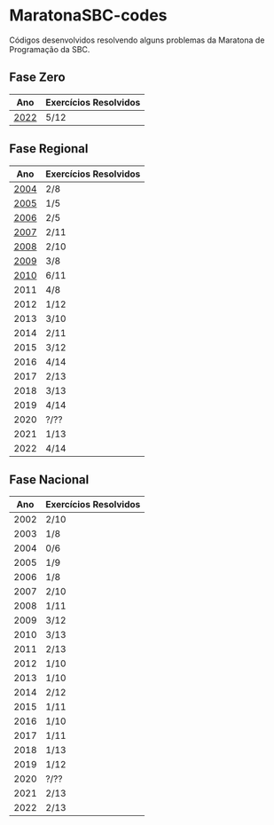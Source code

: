 # MaratonaSBC-codes

Códigos desenvolvidos resolvendo alguns problemas da Maratona de Programação da SBC.

## Fase Zero

| Ano                                          | Exercícios Resolvidos |
| -------------------------------------------- | --------------------- |
| [2022](<Zero Maratona de Programação 2022/>) | 5/12                  |

## Fase Regional

| Ano                                     | Exercícios Resolvidos |
| --------------------------------------- | --------------------- |
| [2004](<Maratona de Programação 2004/>) | 2/8                   |
| [2005](<Maratona de Programação 2005/>) | 1/5                   |
| [2006](<Maratona de Programação 2006/>) | 2/5                   |
| [2007](<Maratona de Programação 2007/>) | 2/11                  |
| [2008](<Maratona de Programação 2008/>) | 2/10                  |
| [2009](<Maratona de Programação 2009/>) | 3/8                   |
| [2010](<Maratona de Programação 2010/>) | 6/11                  |
| 2011                                    | 4/8                   |
| 2012                                    | 1/12                  |
| 2013                                    | 3/10                  |
| 2014                                    | 2/11                  |
| 2015                                    | 3/12                  |
| 2016                                    | 4/14                  |
| 2017                                    | 2/13                  |
| 2018                                    | 3/13                  |
| 2019                                    | 4/14                  |
| 2020                                    | ?/??                  |
| 2021                                    | 1/13                  |
| 2022                                    | 4/14                  |

## Fase Nacional

| Ano  | Exercícios Resolvidos |
| ---- | --------------------- |
| 2002 | 2/10                  |
| 2003 | 1/8                   |
| 2004 | 0/6                   |
| 2005 | 1/9                   |
| 2006 | 1/8                   |
| 2007 | 2/10                  |
| 2008 | 1/11                  |
| 2009 | 3/12                  |
| 2010 | 3/13                  |
| 2011 | 2/13                  |
| 2012 | 1/10                  |
| 2013 | 1/10                  |
| 2014 | 2/12                  |
| 2015 | 1/11                  |
| 2016 | 1/10                  |
| 2017 | 1/11                  |
| 2018 | 1/13                  |
| 2019 | 1/12                  |
| 2020 | ?/??                  |
| 2021 | 2/13                  |
| 2022 | 2/13                  |
